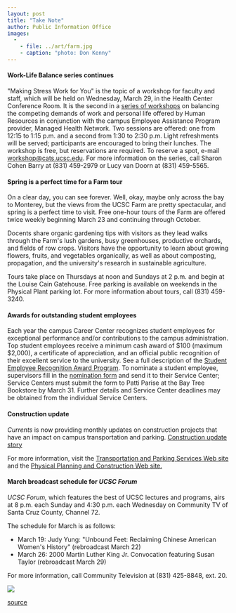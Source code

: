 ```yaml
---
layout: post
title: "Take Note"
author: Public Information Office
images:
  -
    - file: ../art/farm.jpg
    - caption: "photo: Don Kenny"
---
```


#### Work-Life Balance series continues

"Making Stress Work for You" is the topic of a workshop for faculty and staff, which will be held on Wednesday, March 29, in the Health Center Conference Room. It is the second in a [series of workshops][1] on balancing the competing demands of work and personal life offered by Human Resources in conjunction with the campus Employee Assistance Program provider, Managed Health Network. Two sessions are offered: one from 12:15 to 1:15 p.m. and a second from 1:30 to 2:30 p.m. Light refreshments will be served; participants are encouraged to bring their lunches. The workshop is free, but reservations are required. To reserve a spot, e-mail workshop@cats.ucsc.edu. For more information on the series, call Sharon Cohen Barry at (831) 459-2979 or Lucy van Doorn at (831) 459-5565.

#### Spring is a perfect time for a Farm tour

On a clear day, you can see forever. Well, okay, maybe only across the bay to Monterey, but the views from the UCSC Farm are pretty spectacular, and spring is a perfect time to visit. Free one-hour tours of the Farm are offered twice weekly beginning March 23 and continuing through October.

Docents share organic gardening tips with visitors as they lead walks through the Farm's lush gardens, busy greenhouses, productive orchards, and fields of row crops. Visitors have the opportunity to learn about growing flowers, fruits, and vegetables organically, as well as about composting, propagation, and the university's research in sustainable agriculture.

Tours take place on Thursdays at noon and Sundays at 2 p.m. and begin at the Louise Cain Gatehouse. Free parking is available on weekends in the Physical Plant parking lot. For more information about tours, call (831) 459-3240.

#### Awards for outstanding student employees

Each year the campus Career Center recognizes student employees for exceptional performance and/or contributions to the campus administration. Top student employees receive a minimum cash award of $100 (maximum $2,000), a certificate of appreciation, and an official public recognition of their excellent service to the university. See a full description of the [Student Employee Recognition Award Program][2]. To nominate a student employee, supervisors fill in the [nomination form][3] and send it to their Service Center; Service Centers must submit the form to Patti Parise at the Bay Tree Bookstore by March 31. Further details and Service Center deadlines may be obtained from the individual Service Centers.

#### Construction update

_Currents_ is now providing monthly updates on construction projects that have an impact on campus transportation and parking. [Construction update story][4]

For more information, visit the [Transportation and Parking Services Web site][5] and the [Physical Planning and Construction Web site.][6]

#### March broadcast schedule for _UCSC Forum_

_UCSC Forum,_ which features the best of UCSC lectures and programs, airs at 8 p.m. each Sunday and 4:30 p.m. each Wednesday on Community TV of Santa Cruz County, Channel 72.  
  
The schedule for March is as follows:

* March 19: Judy Yung: "Unbound Feet: Reclaiming Chinese American Women's History" (rebroadcast March 22)
* March 26: 2000 Martin Luther King Jr. Convocation featuring Susan Taylor (rebroadcast March 29)

For more information, call Community Television at (831) 425-8848, ext. 20.

  
![ ][7]

[1]: http://www2.ucsc.edu/train-dev/td/WorkLifeBal.htm
[2]: http://www2.ucsc.edu/comp/serap/serap.htm
[3]: http://www2.ucsc.edu/comp/serap/nomform.pdf
[4]: ../../construction.html
[5]: http://www2.ucsc.edu/taps/
[6]: http://www2.ucsc.edu/ppc/
[7]: ../../images/trans.gif

[source](http://www1.ucsc.edu/currents/99-00/03-20/takenote.html "Permalink to takenote")
